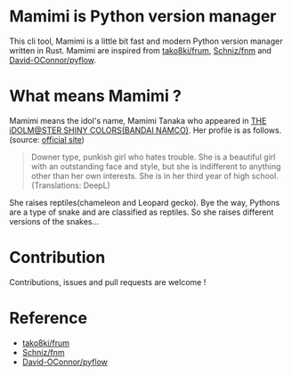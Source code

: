 
# Mamimi is Python version manager
This cli tool, Mamimi is a little bit fast and modern Python version manager written in Rust.
Mamimi are inspired from [tako8ki/frum](https://github.com/tako8ki/frum), [Schniz/fnm](https://github.com/Schniz/fnm) and [David-OConnor/pyflow](https://github.com/David-OConnor/pyflow).
</div>

# What means Mamimi ?
Mamimi means the idol's name, Mamimi Tanaka who appeared in [THE iDOLM@STER SHINY COLORS(BANDAI NAMCO)](https://shinycolors.idolmaster.jp/). Her profile is as follows.(source: [official site](https://shinycolors.idolmaster.jp/idol/lantica/mamimi.html))

>Downer type, punkish girl who hates trouble. She is a beautiful girl with an outstanding face and style, but she is indifferent to anything other than her own interests. She is in her third year of high school.(Translations: DeepL)

She raises reptiles(chameleon and Leopard gecko). Bye the way, Pythons are a type of snake and are classified as reptiles. So she raises different versions of the snakes...

# Contribution
Contributions, issues and pull requests are welcome !

# Reference
- [tako8ki/frum](https://github.com/tako8ki/frum)
- [Schniz/fnm](https://github.com/Schniz/fnm)
- [David-OConnor/pyflow](https://github.com/David-OConnor/pyflow)
